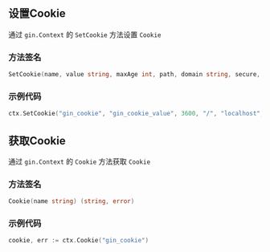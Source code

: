 ## 设置Cookie

通过 `gin.Context` 的 `SetCookie` 方法设置 `Cookie`

### 方法签名

```go
SetCookie(name, value string, maxAge int, path, domain string, secure, httpOnly bool)
```

### 示例代码

```go
ctx.SetCookie("gin_cookie", "gin_cookie_value", 3600, "/", "localhost", false, true)
```



## 获取Cookie

通过 `gin.Context` 的 `Cookie` 方法获取 `Cookie`

### 方法签名

```go
Cookie(name string) (string, error)
```

### 示例代码

```go
cookie, err := ctx.Cookie("gin_cookie")
```

